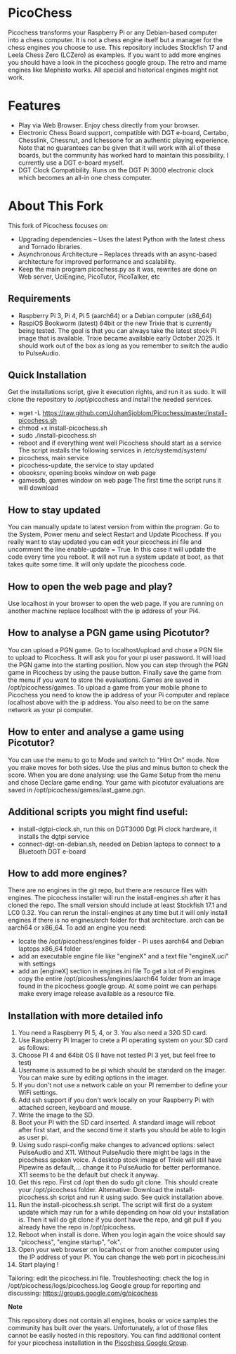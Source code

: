 PicoChess
=========
Picochess transforms your Raspberry Pi or any Debian-based computer into a chess computer. It is not a chess engine itself but a manager for the chess engines you choose to use.
This repository includes Stockfish 17 and Leela Chess Zero (LCZero) as examples. If you want to add more engines you should have a look in the picochess google group. The retro and mame engines like Mephisto works. All special and historical engines might not work.

Features
========
- Play via Web Browser. Enjoy chess directly from your browser.
- Electronic Chess Board support, compatible with DGT e-board, Certabo, Chesslink, Chessnut, and Ichessone for an authentic playing experience. Note that no guarantees can be given that it will work with all of these boards, but the community has worked hard to maintain this possibility. I currently use a DGT e-board myself.
- DGT Clock Compatibility. Runs on the DGT Pi 3000 electronic clock which becomes an all-in one chess computer.

About This Fork
===============
This fork of Picochess focuses on:
- Upgrading dependencies – Uses the latest Python with the latest chess and Tornado libraries.
- Asynchronous Architecture – Replaces threads with an async-based architecture for improved performance and scalability.
- Keep the main program picochess.py as it was, rewrites are done on Web server, UciEngine, PicoTutor, PicoTalker, etc

Requirements
------------

- Raspberry Pi 3, Pi 4, Pi 5 (aarch64) or a Debian computer (x86_64)
- RaspiOS Bookworm (latest) 64bit or the new Trixie that is currently being tested. The goal is that you can always take the latest stock Pi image that is available. Trixie became available early October 2025. It should work out of the box as long as you remember to switch the audio to PulseAudio.

Quick Installation
------------------
Get the installations script, give it execution rights, and run it as sudo. It will clone the repository to /opt/picochess and install the needed services.
- wget -L https://raw.github.com/JohanSjoblom/Picochess/master/install-picochess.sh
- chmod +x install-picochess.sh
- sudo ./install-picochess.sh
- reboot and if everything went well Picochess should start as a service
The script installs the following services in /etc/systemd/system/
- picochess, main service
- picochess-update, the service to stay updated
- obooksrv, opening books window on web page
- gamesdb, games window on web page
The first time the script runs it will download 

How to stay updated
-------------------
You can manually update to latest version from within the program. Go to the System, Power menu and select Restart and Update Picochess. If you really want to stay updated you can edit your picochess.ini file and uncomment the line enable-update = True. In this case it will update the code every time you reboot. It will not run a system update at boot, as that takes quite some time. It will only update the picochess code.

How to open the web page and play?
----------------------------------
Use localhost in your browser to open the web page. If you are running on another machine replace localhost with the ip address of your Pi4.

How to analyse a PGN game using Picotutor?
------------------------------------------
You can upload a PGN game. Go to localhost/upload and chose a PGN file to upload to Picochess. It will ask you for your pi user password. It will load the PGN game into the starting position. Now you can step through the PGN game in Picochess by using the pause button. Finally save the game from the menu if you want to store the evaluations. Games are saved in /opt/picochess/games.
To upload a game from your mobile phone to Picochess you need to know the ip address of your Pi computer and replace localhost above with the ip address. You also need to be on the same network as your pi computer.

How to enter and analyse a game using Picotutor?
------------------------------------------------
You can use the menu to go to Mode and switch to "Hint On" mode. Now you make moves for both sides. Use the plus and minus button to check the score. When you are done analysing: use the Game Setup from the menu and chose Declare game ending. Your game with picotutor evaluations are saved in /opt/picochess/games/last_game.pgn.

Additional scripts you might find useful:
-----------------------------------------
- install-dgtpi-clock.sh, run this on DGT3000 Dgt Pi clock hardware, it installs the dgtpi service
- connect-dgt-on-debian.sh, needed on Debian laptops to connect to a Bluetooth DGT e-board

How to add more engines?
------------------------
There are no engines in the git repo, but there are resource files with engines. The picochess installer will run the install-engines.sh after it has cloned the repo. The small version should include at least Stockfish 17.1 and LC0 0.32. You can rerun the install-engines at any time but it will only install engines if there is no engines/arch folder for that architecture. arch can be aarch64 or x86_64.
To add an engine you need:
- locate the /opt/picochess/engines folder - Pi uses aarch64 and Debian laptops x86_64 folder
- add an executable engine file like "engineX" and a text file "engineX.uci" with settings
- add an [engineX] section in engines.ini file
To get a lot of Pi engines copy the entire /opt/picoshess/engines/aarch64 folder from an image found in the picochess google group. At some point we can perhaps make every image release available as a resource file.

Installation with more detailed info
------------------------------------
1. You need a Raspberry PI 5, 4, or 3. You also need a 32G SD card.
2. Use Raspberry Pi Imager to crete a PI operating system on your SD card as follows:
3. Choose PI 4 and 64bit OS (I have not tested PI 3 yet, but feel free to test)
4. Username is assumed to be pi which should be standard on the imager. You can make sure by editing options in the imager.
5. If you don't not use a network cable on your PI remember to define your WiFi settings.
6. Add ssh support if you don't work locally on your Raspberry Pi with attached screen, keyboard and mouse.
7. Write the image to the SD.
8. Boot your PI with the SD card inserted. A standard image will reboot after first start, and the second time it starts you should be able to login as user pi.
9. Using sudo raspi-config make changes to advanced options: select PulseAudio and X11. Without PulseAudio there might be lags in the picochess spoken voice. A desktop stock image of Trixie will still have Pipewire as default,... change it to PulseAudio for better performance. X11 seems to be the default but check it anyway.
10. Get this repo. First cd /opt then do sudo git clone. This should create your /opt/picochess folder. Alternative: Download the install-picochess.sh script and run it using sudo. See quick installation above.
11. Run the install-picochess.sh script. The script will first do a system update which may run for a while depending on how old your installation is. Then it will do git clone if you dont have the repo, and git pull if you already have the repo in /opt/picochess.
12. Reboot when install is done. When you login again the voice should say "picochess", "engine startup", "ok".
13. Open your web browser on localhost or from another computer using the IP address of your PI. You can change the web port in picochess.ini
14. Start playing !

Tailoring: edit the picochess.ini file.
Troubleshooting: check the log in /opt/picochess/logs/picochess.log
Google group for reporting and discussing: https://groups.google.com/g/picochess

**Note**

This repository does not contain all engines, books or voice samples the
community has built over the years. Unfortunately, a lot of those files cannot
be easily hosted in this repository. You can find additional content for your
picochess installation in the [Picochess Google Group](https://groups.google.com/g/picochess).
